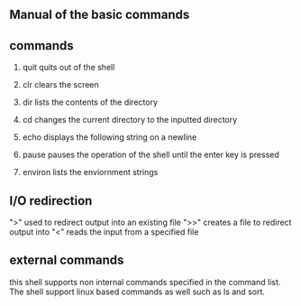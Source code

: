 Manual of the basic commands
----------------------------

commands
----------------------------

1. quit              quits out of the shell

2. clr               clears the screen

3. dir <directory>   lists the contents of the directory

4. cd <directory>    changes the current directory to the inputted directory

5. echo <string>     displays the following string on a newline

6. pause             pauses the operation of the shell until the enter key is pressed

7. environ           lists the enviornment strings

I/O redirection
----------------------------

">"  used to redirect output into an existing file
">>" creates a file to redirect output into 
"<"  reads the input from a specified file

external commands
---------------------

this shell supports non internal commands specified in the command list. 
The shell support linux based commands as well such as ls and sort.



